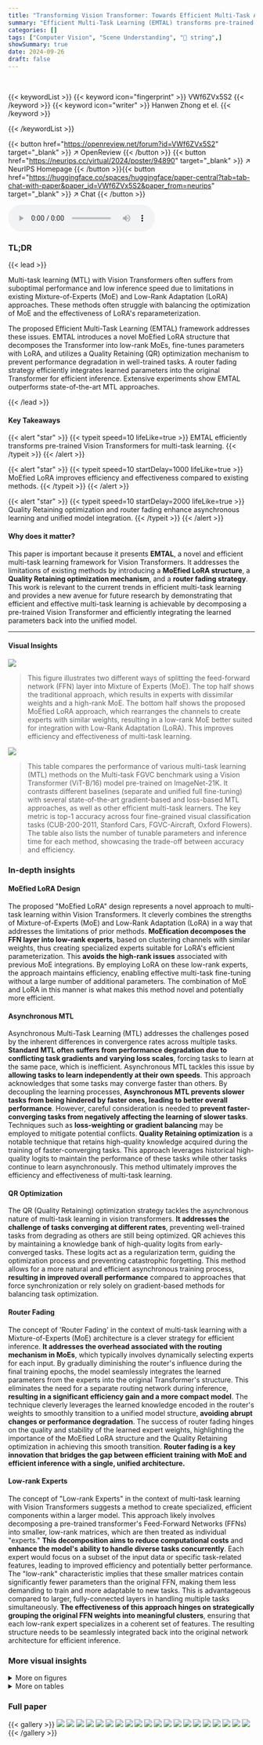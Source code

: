 ```yaml
---
title: "Transforming Vision Transformer: Towards Efficient Multi-Task Asynchronous Learner"
summary: "Efficient Multi-Task Learning (EMTAL) transforms pre-trained Vision Transformers into efficient multi-task learners by using a MoEfied LoRA structure, a Quality Retaining optimization, and a router fa..."
categories: []
tags: ["Computer Vision", "Scene Understanding", "🏢 string",]
showSummary: true
date: 2024-09-26
draft: false
---
```


<br>

{{< keywordList >}}
{{< keyword icon="fingerprint" >}} VWf6ZVx5S2 {{< /keyword >}}
{{< keyword icon="writer" >}} Hanwen Zhong et el. {{< /keyword >}}
 
{{< /keywordList >}}

{{< button href="https://openreview.net/forum?id=VWf6ZVx5S2" target="_blank" >}}
↗ OpenReview
{{< /button >}}
{{< button href="https://neurips.cc/virtual/2024/poster/94890" target="_blank" >}}
↗ NeurIPS Homepage
{{< /button >}}{{< button href="https://huggingface.co/spaces/huggingface/paper-central?tab=tab-chat-with-paper&paper_id=VWf6ZVx5S2&paper_from=neurips" target="_blank" >}}
↗ Chat
{{< /button >}}



<audio controls>
    <source src="https://ai-paper-reviewer.com/VWf6ZVx5S2/podcast.wav" type="audio/wav">
    Your browser does not support the audio element.
</audio>


### TL;DR


{{< lead >}}

Multi-task learning (MTL) with Vision Transformers often suffers from suboptimal performance and low inference speed due to limitations in existing Mixture-of-Experts (MoE) and Low-Rank Adaptation (LoRA) approaches.  These methods often struggle with balancing the optimization of MoE and the effectiveness of LoRA's reparameterization. 

The proposed Efficient Multi-Task Learning (EMTAL) framework addresses these issues. EMTAL introduces a novel MoEfied LoRA structure that decomposes the Transformer into low-rank MoEs, fine-tunes parameters with LoRA, and utilizes a Quality Retaining (QR) optimization mechanism to prevent performance degradation in well-trained tasks.  A router fading strategy efficiently integrates learned parameters into the original Transformer for efficient inference. Extensive experiments show EMTAL outperforms state-of-the-art MTL approaches.

{{< /lead >}}


#### Key Takeaways

{{< alert "star" >}}
{{< typeit speed=10 lifeLike=true >}} EMTAL efficiently transforms pre-trained Vision Transformers for multi-task learning. {{< /typeit >}}
{{< /alert >}}

{{< alert "star" >}}
{{< typeit speed=10 startDelay=1000 lifeLike=true >}} MoEfied LoRA improves efficiency and effectiveness compared to existing methods. {{< /typeit >}}
{{< /alert >}}

{{< alert "star" >}}
{{< typeit speed=10 startDelay=2000 lifeLike=true >}} Quality Retaining optimization and router fading enhance asynchronous learning and unified model integration. {{< /typeit >}}
{{< /alert >}}

#### Why does it matter?
This paper is important because it presents **EMTAL**, a novel and efficient multi-task learning framework for Vision Transformers.  It addresses the limitations of existing methods by introducing a **MoEfied LoRA structure**, a **Quality Retaining optimization mechanism**, and a **router fading strategy**. This work is relevant to the current trends in efficient multi-task learning and provides a new avenue for future research by demonstrating that efficient and effective multi-task learning is achievable by decomposing a pre-trained Vision Transformer and efficiently integrating the learned parameters back into the unified model.

------
#### Visual Insights



![](https://ai-paper-reviewer.com/VWf6ZVx5S2/figures_1_1.jpg)

> This figure illustrates two different ways of splitting the feed-forward network (FFN) layer into Mixture of Experts (MoE). The top half shows the traditional approach, which results in experts with dissimilar weights and a high-rank MoE.  The bottom half shows the proposed MoEfied LoRA approach, which rearranges the channels to create experts with similar weights, resulting in a low-rank MoE better suited for integration with Low-Rank Adaptation (LoRA). This improves efficiency and effectiveness of multi-task learning.





![](https://ai-paper-reviewer.com/VWf6ZVx5S2/tables_6_1.jpg)

> This table compares the performance of various multi-task learning (MTL) methods on the Multi-task FGVC benchmark using a Vision Transformer (ViT-B/16) model pre-trained on ImageNet-21K.  It contrasts different baselines (separate and unified full fine-tuning) with several state-of-the-art gradient-based and loss-based MTL approaches, as well as other efficient multi-task learners. The key metric is top-1 accuracy across four fine-grained visual classification tasks (CUB-200-2011, Stanford Cars, FGVC-Aircraft, Oxford Flowers).  The table also lists the number of tunable parameters and inference time for each method, showcasing the trade-off between accuracy and efficiency.





### In-depth insights


#### MoEfied LoRA Design
The proposed "MoEfied LoRA" design represents a novel approach to multi-task learning within Vision Transformers.  It cleverly combines the strengths of Mixture-of-Experts (MoE) and Low-Rank Adaptation (LoRA) in a way that addresses the limitations of prior methods.  **MoEfication decomposes the FFN layer into low-rank experts**, based on clustering channels with similar weights, thus creating specialized experts suitable for LoRA's efficient parameterization. This **avoids the high-rank issues** associated with previous MoE integrations. By employing LoRA on these low-rank experts, the approach maintains efficiency, enabling effective multi-task fine-tuning without a large number of additional parameters. The combination of MoE and LoRA in this manner is what makes this method novel and potentially more efficient.

#### Asynchronous MTL
Asynchronous Multi-Task Learning (MTL) addresses the challenges posed by the inherent differences in convergence rates across multiple tasks.  **Standard MTL often suffers from performance degradation due to conflicting task gradients and varying loss scales**, forcing tasks to learn at the same pace, which is inefficient. Asynchronous MTL tackles this issue by **allowing tasks to learn independently at their own speeds**. This approach acknowledges that some tasks may converge faster than others. By decoupling the learning processes, **Asynchronous MTL prevents slower tasks from being hindered by faster ones, leading to better overall performance**.  However, careful consideration is needed to **prevent faster-converging tasks from negatively affecting the learning of slower tasks**.  Techniques such as **loss-weighting or gradient balancing** may be employed to mitigate potential conflicts.  **Quality Retaining optimization** is a notable technique that retains high-quality knowledge acquired during the training of faster-converging tasks. This approach leverages historical high-quality logits to maintain the performance of these tasks while other tasks continue to learn asynchronously. This method ultimately improves the efficiency and effectiveness of multi-task learning.

#### QR Optimization
The QR (Quality Retaining) optimization strategy tackles the asynchronous nature of multi-task learning in vision transformers.  **It addresses the challenge of tasks converging at different rates**, preventing well-trained tasks from degrading as others are still being optimized.  QR achieves this by maintaining a knowledge bank of high-quality logits from early-converged tasks.  These logits act as a regularization term, guiding the optimization process and preventing catastrophic forgetting. This method allows for a more natural and efficient asynchronous training process, **resulting in improved overall performance** compared to approaches that force synchronization or rely solely on gradient-based methods for balancing task optimization.

#### Router Fading
The concept of 'Router Fading' in the context of multi-task learning with a Mixture-of-Experts (MoE) architecture is a clever strategy for efficient inference.  **It addresses the overhead associated with the routing mechanism in MoEs**, which typically involves dynamically selecting experts for each input.  By gradually diminishing the router's influence during the final training epochs, the model seamlessly integrates the learned parameters from the experts into the original Transformer's structure. This eliminates the need for a separate routing network during inference, **resulting in a significant efficiency gain and a more compact model**.  The technique cleverly leverages the learned knowledge encoded in the router's weights to smoothly transition to a unified model structure, **avoiding abrupt changes or performance degradation**.  The success of router fading hinges on the quality and stability of the learned expert weights, highlighting the importance of the MoEfied LoRA structure and the Quality Retaining optimization in achieving this smooth transition.  **Router fading is a key innovation that bridges the gap between efficient training with MoE and efficient inference with a single, unified architecture.**

#### Low-rank Experts
The concept of "Low-rank Experts" in the context of multi-task learning with Vision Transformers suggests a method to create specialized, efficient components within a larger model.  This approach likely involves decomposing a pre-trained transformer's Feed-Forward Networks (FFNs) into smaller, low-rank matrices, which are then treated as individual "experts."  **This decomposition aims to reduce computational costs** and **enhance the model's ability to handle diverse tasks concurrently**. Each expert would focus on a subset of the input data or specific task-related features, leading to improved efficiency and potentially better performance.  The "low-rank" characteristic implies that these smaller matrices contain significantly fewer parameters than the original FFN, making them less demanding to train and more adaptable to new tasks. This is advantageous compared to larger, fully-connected layers in handling multiple tasks simultaneously. **The effectiveness of this approach hinges on strategically grouping the original FFN weights into meaningful clusters**, ensuring that each low-rank expert specializes in a coherent set of features. The resulting structure needs to be seamlessly integrated back into the original network architecture for efficient inference.


### More visual insights

<details>
<summary>More on figures
</summary>


![](https://ai-paper-reviewer.com/VWf6ZVx5S2/figures_2_1.jpg)

> This figure compares three different approaches to multi-task learning: the conventional MoE approach, the LoRA Experts approach, and the proposed MoEfied LoRA approach. The conventional MoE approach uses multiple expert networks and a gating mechanism to dynamically select the most relevant experts for each input. The LoRA Experts approach uses unified low-rank adaptation modules to achieve parameter efficiency. The proposed MoEfied LoRA approach groups similar weights into specialized low-rank experts, enabling seamless integration with LoRA to create an efficient multi-task learner. It combines this with a router fading strategy to ensure both training and inference efficiency while substantially reducing storage overhead.


![](https://ai-paper-reviewer.com/VWf6ZVx5S2/figures_3_1.jpg)

> This figure illustrates the EMTAL framework's five stages.  It starts with a pre-trained Vision Transformer (a).  The FFN layer is then decomposed into a Mixture of Low-rank Experts (MoE) using balanced k-means clustering (b). Low-Rank Adaptation (LoRA) is applied to these low-rank experts, forming the MoEfied LoRA (c).  The Quality Retaining (QR) optimization method is applied during training to maintain the performance of well-trained tasks (d). Finally, a router fading strategy seamlessly integrates the learned parameters into the original transformer, enabling efficient inference without extra overhead (e).


![](https://ai-paper-reviewer.com/VWf6ZVx5S2/figures_9_1.jpg)

> This figure compares the low-rank properties of experts generated using the vanilla MoE and the proposed MoLE method.  The Ky Fan 2-k norm is used as a metric to measure the low-rank properties, with higher values indicating a stronger low-rank property.  The left subplot shows how the low-rank properties vary across different ranks (k) for experts within a specific transformer block (block 4).  The right subplot shows how these properties change across different layers (l) of the transformer for a fixed rank (k=1).  The results demonstrate that the MoLE method consistently generates experts with stronger low-rank characteristics, especially in the lower layers of the transformer.


</details>




<details>
<summary>More on tables
</summary>


![](https://ai-paper-reviewer.com/VWf6ZVx5S2/tables_7_1.jpg)
> This table compares the performance of the proposed EMTAL method with several state-of-the-art parameter-efficient fine-tuning (PEFT) and multi-task learning (MTL) methods on the Specialized VTAB-1k benchmark.  The results show the top-1 accuracy (%) for each method on four different tasks (Patch Camelyon, EuroSAT, Resisc45, Retinopathy), as well as the average performance across all tasks.  The table also indicates whether each method uses a unified model and the number of tunable parameters (in millions).  The best and second-best performing methods for each task are highlighted in bold and underlined respectively, indicating the superior performance of EMTAL across multiple tasks.

![](https://ai-paper-reviewer.com/VWf6ZVx5S2/tables_7_2.jpg)
> This table presents the performance comparison of the proposed EMTAL method against the baseline method (TaskPrompter-Base) on the NYUv2 dataset for four different tasks: semantic segmentation (Semseg mIoU), depth estimation (Depth RMSE), normal estimation (Normal mErr), and boundary detection (Boundary odsF).  The results show that adding EMTAL to the baseline model improves performance across all four tasks, leading to a 1.57% average improvement.

![](https://ai-paper-reviewer.com/VWf6ZVx5S2/tables_8_1.jpg)
> This table presents the ablation study results on the Multi-task FGVC benchmark using a ViT-B/16 backbone. It shows the impact of the two main components of the proposed EMTAL method: MoEfied LoRA and Quality Retaining.  Each row represents a different combination of including or excluding these components. The table reports the top-1 accuracy for four datasets (CUB-200-2011, Stanford Cars, FGVC-Aircraft, Oxford Flowers) as well as the average performance across them. The number of tunable parameters is also shown, demonstrating the efficiency of the model.  The results highlight that both components contribute to improved performance.

![](https://ai-paper-reviewer.com/VWf6ZVx5S2/tables_8_2.jpg)
> This table compares the performance of different multi-task learning methods on the Multi-task FGVC benchmark using a Vision Transformer (ViT-B/16) model pre-trained on ImageNet-21K.  It contrasts several baselines (separate and union full fine-tuning, gradient-based and loss-based multi-task optimization methods), as well as other efficient multi-task learners.  The table shows top-1 accuracy for each of four datasets (CUB-200-2011, Stanford Cars, FGVC-Aircraft, Oxford Flowers), the mean accuracy across all four datasets, the number of tunable parameters (in millions), and the inference time (in milliseconds).  The best and second-best performing methods are highlighted.

![](https://ai-paper-reviewer.com/VWf6ZVx5S2/tables_8_3.jpg)
> This table presents the ablation study on the impact of different numbers of clusters (k) and expert construction methods on the performance of the proposed MoEfied LoRA.  It shows that the optimal number of clusters is 16, resulting in the highest mean accuracy (90.27).  The table also compares three different expert construction methods: co-activation, gradient-cluster, and the authors' proposed method, with the latter achieving the best performance.

![](https://ai-paper-reviewer.com/VWf6ZVx5S2/tables_18_1.jpg)
> This table compares the performance of the proposed EMTAL method with other state-of-the-art Parameter-Efficient Fine-Tuning (PEFT) and Multi-Task Learning (MTL) methods on the Specialized VTAB-1k dataset.  It uses a ViT-B/16 model pre-trained on ImageNet-21K. The table shows the top-1 accuracy for each method on four sub-tasks within VTAB-1k (Patch Camelyon, EuroSAT, Resisc45, and Retinopathy), along with the mean accuracy across all tasks and the number of tunable parameters (in millions).  The best and second-best results for each task are highlighted in bold and underlined, respectively.

![](https://ai-paper-reviewer.com/VWf6ZVx5S2/tables_19_1.jpg)
> This table compares the top-1 accuracy of various multi-task learning methods on the Multi-task FGVC benchmark.  It uses the ViT-B/16 model pre-trained on ImageNet-21K. The table categorizes methods into baseline, gradient-based MTO, loss-based MTO, and efficient multi-task learners. For each method, it presents the accuracy for each of the four datasets in the benchmark (CUB-200-2011, Stanford Cars, FGVC-Aircraft, Oxford Flowers), the mean accuracy across datasets, the number of tunable parameters (in millions), and the inference time (in milliseconds). The best and second-best results are highlighted.

</details>




### Full paper

{{< gallery >}}
<img src="https://ai-paper-reviewer.com/VWf6ZVx5S2/1.png" class="grid-w50 md:grid-w33 xl:grid-w25" />
<img src="https://ai-paper-reviewer.com/VWf6ZVx5S2/2.png" class="grid-w50 md:grid-w33 xl:grid-w25" />
<img src="https://ai-paper-reviewer.com/VWf6ZVx5S2/3.png" class="grid-w50 md:grid-w33 xl:grid-w25" />
<img src="https://ai-paper-reviewer.com/VWf6ZVx5S2/4.png" class="grid-w50 md:grid-w33 xl:grid-w25" />
<img src="https://ai-paper-reviewer.com/VWf6ZVx5S2/5.png" class="grid-w50 md:grid-w33 xl:grid-w25" />
<img src="https://ai-paper-reviewer.com/VWf6ZVx5S2/6.png" class="grid-w50 md:grid-w33 xl:grid-w25" />
<img src="https://ai-paper-reviewer.com/VWf6ZVx5S2/7.png" class="grid-w50 md:grid-w33 xl:grid-w25" />
<img src="https://ai-paper-reviewer.com/VWf6ZVx5S2/8.png" class="grid-w50 md:grid-w33 xl:grid-w25" />
<img src="https://ai-paper-reviewer.com/VWf6ZVx5S2/9.png" class="grid-w50 md:grid-w33 xl:grid-w25" />
<img src="https://ai-paper-reviewer.com/VWf6ZVx5S2/10.png" class="grid-w50 md:grid-w33 xl:grid-w25" />
<img src="https://ai-paper-reviewer.com/VWf6ZVx5S2/11.png" class="grid-w50 md:grid-w33 xl:grid-w25" />
<img src="https://ai-paper-reviewer.com/VWf6ZVx5S2/12.png" class="grid-w50 md:grid-w33 xl:grid-w25" />
<img src="https://ai-paper-reviewer.com/VWf6ZVx5S2/13.png" class="grid-w50 md:grid-w33 xl:grid-w25" />
<img src="https://ai-paper-reviewer.com/VWf6ZVx5S2/14.png" class="grid-w50 md:grid-w33 xl:grid-w25" />
<img src="https://ai-paper-reviewer.com/VWf6ZVx5S2/15.png" class="grid-w50 md:grid-w33 xl:grid-w25" />
<img src="https://ai-paper-reviewer.com/VWf6ZVx5S2/16.png" class="grid-w50 md:grid-w33 xl:grid-w25" />
<img src="https://ai-paper-reviewer.com/VWf6ZVx5S2/17.png" class="grid-w50 md:grid-w33 xl:grid-w25" />
<img src="https://ai-paper-reviewer.com/VWf6ZVx5S2/18.png" class="grid-w50 md:grid-w33 xl:grid-w25" />
<img src="https://ai-paper-reviewer.com/VWf6ZVx5S2/19.png" class="grid-w50 md:grid-w33 xl:grid-w25" />
<img src="https://ai-paper-reviewer.com/VWf6ZVx5S2/20.png" class="grid-w50 md:grid-w33 xl:grid-w25" />
{{< /gallery >}}